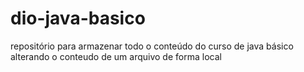 # dio-java-basico
repositório para armazenar todo o conteúdo do curso de java básico 
alterando o conteudo de um arquivo de forma local 